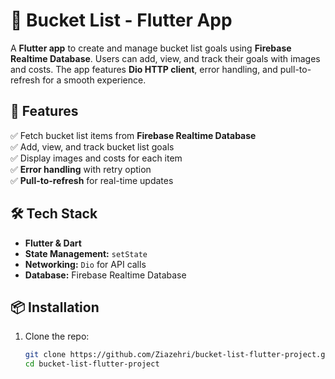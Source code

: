 # 📝 Bucket List - Flutter App

A **Flutter app** to create and manage bucket list goals using **Firebase Realtime Database**. Users can add, view, and track their goals with images and costs. The app features **Dio HTTP client**, error handling, and pull-to-refresh for a smooth experience.

## 🚀 Features

✅ Fetch bucket list items from **Firebase Realtime Database**  
✅ Add, view, and track bucket list goals  
✅ Display images and costs for each item  
✅ **Error handling** with retry option  
✅ **Pull-to-refresh** for real-time updates

## 🛠️ Tech Stack

- **Flutter & Dart**
- **State Management:** `setState`
- **Networking:** `Dio` for API calls
- **Database:** Firebase Realtime Database

## 📦 Installation

1. Clone the repo:
   ```bash
   git clone https://github.com/Ziazehri/bucket-list-flutter-project.git
   cd bucket-list-flutter-project
   ```
